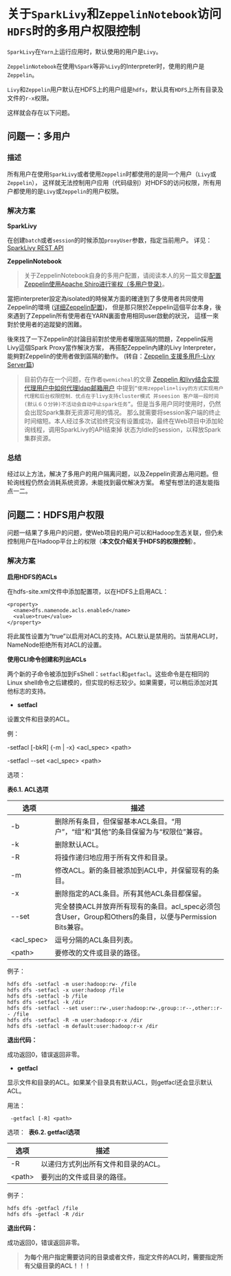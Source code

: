 # 关于`SparkLivy`和`ZeppelinNotebook`访问`HDFS`时的多用户权限控制

`SparkLivy`在`Yarn`上运行应用时，默认使用的用户是`Livy`。

`ZeppelinNotebook`在使用`%Spark`等非`%Livy`的Interpreter时，使用的用户是`Zeppelin`。

`Livy`和`Zeppelin`用户默认在HDFS上的用户组是`hdfs`，默认具有`HDFS`上所有目录及文件的`r-x`权限。

这样就会存在以下问题。

## 问题一：多用户

### 描述

所有用户在使用`SparkLivy`或者使用`Zeppelin`时都使用的是同一个用户（`Livy`或`Zeppelin`），
这样就无法控制用户应用（代码级别）对HDFS的访问权限，所有用户都使用的是`Livy`或`Zeppelin`的用户权限。

### 解决方案

**SparkLivy**

在创建`batch`或者`session`的时候添加`proxyUser`参数，指定当前用户。
详见：[SparkLivy REST API](https://livy.incubator.apache.org/docs/latest/rest-api.html)

**ZeppelinNotebook**

>关于ZeppelinNotebook自身的多用户配置，请阅读本人的另一篇文章[配置Zeppelin使用Apache Shiro进行鉴权（多用户登录）](http://www.kevinsui.com/posts/ambari_zeppelin_shiro/)。

當把interpreter設定為isolated的時候某方面的確達到了多使用者共同使用Zeppelin的環境
([详细Zeppelin配置](https://github.com/apache/zeppelin/blob/5e0aacf8a8f187702452d7cd2ee83b26c56dec90/docs/manual/userimpersonation.md))，
但是那只限於Zeppelin這個平台本身，後來遇到了Zeppelin所有使用者在YARN裏面會用相同user啟動的狀況，
這樣一來對於使用者的追蹤變的困難。

後來找了一下Zeppelin的討論目前對於使用者權限區隔的問題，Zeppelin採用Livy這個Spark Proxy當作解決方案，
再搭配Zeppelin內建的Livy Interpreter，能夠對Zeppelin的使用者做到區隔的動作。
(转自：[Zeppelin 支援多用戶-Livy Server篇](http://terrence.logdown.com/posts/1172854-zeppelin-livy-server-supports-multiple-users-review))

>目前仍存在一个问题，在作者`qwemicheal`的文章
[Zeppelin 和livy结合实现代理用户中如何代理ldap邮箱用户](http://blog.csdn.net/qwemicheal/article/details/70306104)
中提到`“使用zeppelin+livy的方式实现用户代理和后台权限控制．优点在于livy支持cluster模式
并seesion 客户端一段时间(默认６０分钟)不活动会自动中止spark任务”`。但是当多用户同时使用时，仍然会出现Spark集群无资源可用的情况。
那么就需要将session客户端的终止时间缩短。本人经过多次试验终究没有设置成功，最终在Web项目中添加轮询线程，调用SparkLivy的API结束掉
状态为Idle的session，以释放Spark集群资源。

### 总结

经过以上方法，解决了多用户的用户隔离问题，以及Zeppelin资源占用问题。但轮询线程仍然会消耗系统资源，未能找到最优解决方案。
希望有想法的道友能指点一二。

## 问题二：HDFS用户权限

问题一结果了多用户的问题，使Web项目的用户可以和Hadoop生态关联，但仍未控制用户在Hadoop平台上的权限（**本文仅介绍关于HDFS的权限控制**）。

### 解决方案

**启用HDFS的ACLs**

在hdfs-site.xml文件中添加配置项，以在HDFS上启用ACL：

```
<property>
  <name>dfs.namenode.acls.enabled</name>
  <value>true</value>
</property>
```

将此属性设置为“true”以启用对ACL的支持。ACL默认是禁用的。当禁用ACL时，NameNode拒绝所有对ACL的设置。

**使用CLI命令创建和列出ACLs**

两个新的子命令被添加到FsShell：`setfacl`和`getfacl`。这些命令是在相同的Linux shell命令之后建模的，但实现的标志较少。如果需要，可以稍后添加对其他标志的支持。

* **setfacl**

设置文件和目录的ACL。

例：

-setfacl [-bkR] {-m | -x} <acl_spec> \<path>

-setfacl --set <acl_spec> \<path>

选项：

**表6.1. ACL选项**

|选项|描述|
|---|---|
|-b|删除所有条目，但保留基本ACL条目。“用户”，“组”和“其他”的条目保留为与“权限位”兼容。|
|-k|删除默认ACL。|
|-R|将操作递归地应用于所有文件和目录。|
|-m|修改ACL。新的条目被添加到ACL中，并保留现有的条目。|
|-x|删除指定的ACL条目。所有其他ACL条目都保留。|
|--set|完全替换ACL并放弃所有现有的条目。acl_spec必须包含User，Group和Others的条目，以便与Permission Bits兼容。|
|<acl_spec>|逗号分隔的ACL条目列表。|
|\<path>|要修改的文件或目录的路径。|

例子：

```
hdfs dfs -setfacl -m user:hadoop:rw- /file
hdfs dfs -setfacl -x user:hadoop /file
hdfs dfs -setfacl -b /file
hdfs dfs -setfacl -k /dir
hdfs dfs -setfacl --set user::rw-,user:hadoop:rw-,group::r--,other::r-- /file
hdfs dfs -setfacl -R -m user:hadoop:r-x /dir
hdfs dfs -setfacl -m default:user:hadoop:r-x /dir
```

**退出代码：**

成功返回0，错误返回非零。

* **getfacl**

显示文件和目录的ACL。如果某个目录具有默认ACL，则getfacl还会显示默认ACL。

用法：

```
 -getfacl [-R] <path>
```

选项：
​
**表6.2. getfacl选项**

|选项|描述|
|----|----|
|-R|以递归方式列出所有文件和目录的ACL。|
|\<path>|要列出的文件或目录的路径。|

例子：

```
hdfs dfs -getfacl /file
hdfs dfs -getfacl -R /dir
```

**退出代码：**

成功返回0，错误返回非零。

>**为每个用户指定需要访问的目录或者文件，指定文件的ACL时，需要指定所有父级目录的ACL！！！**

